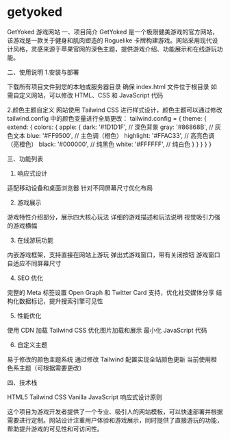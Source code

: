 # getyoked
GetYoked 游戏网站
一、项目简介
GetYoked 是一个极限健美游戏的官方网站，该游戏是一款关于健身和肌肉塑造的 Roguelike 卡牌构建游戏。网站采用现代设计风格，灵感来源于苹果官网的深色主题，提供游戏介绍、功能展示和在线游玩功能。

二、使用说明
1.安装与部署

下载所有项目文件到您的本地或服务器目录
确保 index.html 文件位于根目录
如需自定义网站，可以修改 HTML、CSS 和 JavaScript 代码

2.颜色主题自定义
网站使用 Tailwind CSS 进行样式设计，颜色主题可以通过修改 tailwind.config 中的颜色变量进行全局更改：
tailwind.config = {
    theme: {
        extend: {
            colors: {
                apple: {
                    dark: '#1D1D1F',    // 深色背景
                    gray: '#86868B',    // 灰色文本
                    blue: '#FF9500',    // 主色调（橙色）
                    highlight: '#FFAC33', // 高亮色调（亮橙色）
                    black: '#000000',   // 纯黑色
                    white: '#FFFFFF',   // 纯白色
                }
            }
        }
    }
}

三、功能列表
1. 响应式设计

适配移动设备和桌面浏览器
针对不同屏幕尺寸优化布局

2. 游戏展示

游戏特性介绍部分，展示四大核心玩法
详细的游戏描述和玩法说明
视觉吸引力强的游戏横幅

3. 在线游玩功能

内嵌游戏框架，支持直接在网站上游玩
弹出式游戏窗口，带有关闭按钮
游戏窗口自适应不同屏幕尺寸

4. SEO 优化

完整的 Meta 标签设置
Open Graph 和 Twitter Card 支持，优化社交媒体分享
结构化数据标记，提升搜索引擎可见性

5. 性能优化

使用 CDN 加载 Tailwind CSS
优化图片加载和展示
最小化 JavaScript 代码

6. 自定义主题

易于修改的颜色主题系统
通过修改 Tailwind 配置实现全站颜色更新
当前使用橙色系主题（可根据需要更改）

四、技术栈

HTML5
Tailwind CSS
Vanilla JavaScript
响应式设计原则


这个项目为游戏开发者提供了一个专业、吸引人的网站模板，可以快速部署并根据需要进行定制。网站设计注重用户体验和游戏展示，同时提供了直接游玩的功能，帮助提升游戏的可见性和可访问性。
